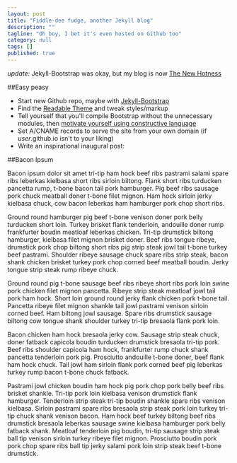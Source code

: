 ```yaml
---
layout: post
title: "Fiddle-dee fudge, another Jekyll blog"
description: ""
tagline: "Oh boy, I bet it's even hosted on Github too"
category: null
tags: []
published: true
---
```


*update:* Jekyll-Bootstrap was okay, but my blog is now [The New Hotness](/2013/06/20/the-new-hotness) 


##Easy peasy
* Start new Github repo, maybe with [Jekyll-Bootstrap](http://jekyllbootstrap.com/)
* Find the [Readable Theme](http://bootswatch.com/readable/) and tweak styles/markup
* Tell yourself that you'll compile Bootstrap without the unnecessary modules, then [motivate yourself using constructive language](https://github.com/jjt/jjt.github.com/issues/1)
* Set A/CNAME records to serve the site from your own domain (if *user*.github.io isn't to your liking)
* Write an inspirational inaugural post:

##Bacon Ipsum


Bacon ipsum dolor sit amet tri-tip ham hock beef ribs pastrami salami spare ribs leberkas kielbasa short ribs sirloin biltong. Flank short ribs turducken pancetta rump, t-bone bacon tail pork hamburger. Pig beef ribs sausage pork chuck meatball doner t-bone filet mignon. Ham hock sirloin jerky kielbasa chuck, cow bacon leberkas ham hamburger pork chop short ribs.

Ground round hamburger pig beef t-bone venison doner pork belly turducken short loin. Turkey brisket flank tenderloin, andouille doner rump frankfurter boudin meatloaf leberkas chicken. Tri-tip drumstick biltong hamburger, kielbasa filet mignon brisket doner. Beef ribs tongue ribeye, drumstick pork chop biltong short ribs pig strip steak jowl tail t-bone turkey beef pastrami. Shoulder ribeye sausage chuck spare ribs strip steak, bacon shank chicken brisket turkey pork chop corned beef meatball boudin. Jerky tongue strip steak rump ribeye chuck.

Ground round pig t-bone sausage beef ribs ribeye short ribs pork loin swine pork chicken filet mignon pancetta. Ribeye strip steak meatloaf jowl tail pork ham hock. Short loin ground round jerky flank chicken pork t-bone tail. Pancetta ribeye filet mignon shankle tail jowl pastrami venison sirloin corned beef. Ham biltong jowl sausage. Spare ribs drumstick sausage biltong cow tongue shank shoulder turkey tri-tip bresaola flank pork loin.

Bacon chicken ham hock bresaola jerky cow. Sausage strip steak chuck, doner fatback capicola boudin turducken drumstick bresaola tri-tip pork. Beef ribs shoulder capicola ham hock, frankfurter rump chuck shank pancetta tenderloin pork pig. Prosciutto andouille t-bone doner, beef flank ham hock chuck. Tail jowl ham sirloin flank pork corned beef pig leberkas turkey rump bacon t-bone chuck fatback.

Pastrami jowl chicken boudin ham hock pig pork chop pork belly beef ribs brisket shankle. Tri-tip pork loin kielbasa venison drumstick flank hamburger. Tenderloin strip steak tri-tip boudin shankle spare ribs venison kielbasa. Sirloin pastrami spare ribs bresaola strip steak pork loin turkey tri-tip chuck shank venison bacon. Ham hock beef turkey biltong beef ribs drumstick bresaola leberkas sausage swine kielbasa hamburger pork belly fatback shank. Meatloaf tenderloin pig boudin, tri-tip sausage strip steak ball tip venison sirloin turkey ribeye filet mignon. Prosciutto boudin pork pork chop spare ribs ball tip jerky salami pork loin strip steak beef t-bone drumstick.
